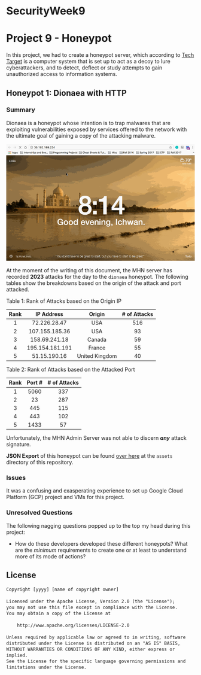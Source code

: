 # SecurityWeek9

# Project 9 - Honeypot
In this project, we had to create a honeypot server, which according to [Tech Target](http://searchsecurity.techtarget.com/definition/honey-pot) is a computer system that is set up to act as a decoy to lure cyberattackers, and to detect, deflect or study attempts to gain unauthorized access to information systems.


## Honeypot 1: Dionaea with HTTP
### Summary
Dionaea is a honeypot whose intention is to trap malwares that are exploiting vulnerabilities exposed by services offered to the network with the ultimate goal of gaining a copy of the attacking malware.

![](/honeypot.gif?raw=true)

At the moment of the writing of this document, the MHN server has recorded **2023** attacks for the day to the `dionaea` honeypot. The following tables show the breakdowns based on the origin of the attack and port attacked.

Table 1: Rank of Attacks based on the Origin IP

| Rank |    IP Address   | Origin         | # of Attacks |
|:----:|:---------------:|:--------------:|:------------:|
| 1    |72.226.28.47     | USA            | 516          |
| 2    |107.155.185.36   | USA            | 93           |
| 3    |158.69.241.18    | Canada         | 59           |
| 4    |195.154.181.191  | France         | 55           |
| 5    |51.15.190.16     | United Kingdom | 40           |


Table 2: Rank of Attacks based on the Attacked Port 

| Rank | Port # | # of Attacks |
|:----:|:------:|:------------:|
|   1  |  5060  |      337     |
|   2  |   23   |      287     |
|   3  |   445  |      115     |
|   4  |   443  |      102     |
|   5  |  1433  |      57      |


Unfortunately, the MHN Admin Server was not able to discern _**any**_ attack signature. 

**JSON Export** of this honeypot can be found [over here](/dionaea.json) at the `assets` directory of this repository.

### Issues
It was a confusing and exasperating experience to set up Google Cloud Platform (GCP) project and VMs for this project.

### Unresolved Questions
The following nagging questions popped up to the top my head during this project:
- How do these developers developed these different honeypots? What are the _minimum_ requirements to create one or at least to understand more of its mode of actions?


## License

    Copyright [yyyy] [name of copyright owner]

    Licensed under the Apache License, Version 2.0 (the "License");
    you may not use this file except in compliance with the License.
    You may obtain a copy of the License at

        http://www.apache.org/licenses/LICENSE-2.0

    Unless required by applicable law or agreed to in writing, software
    distributed under the License is distributed on an "AS IS" BASIS,
    WITHOUT WARRANTIES OR CONDITIONS OF ANY KIND, either express or implied.
    See the License for the specific language governing permissions and
    limitations under the License.

